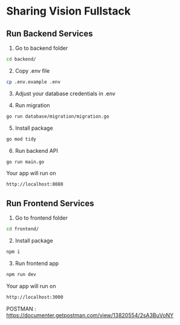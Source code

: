 # Sharing Vision Fullstack

## Run Backend Services

1. Go to backend folder
```bash
cd backend/
```

2. Copy .env file
```bash
cp .env.example .env
```

3. Adjust your database credentials in .env

4. Run migration

```bash
go run database/migration/migration.go
```

5. Install package

```bash
go mod tidy
```

6. Run backend API

```bash
go run main.go
```

Your app will run on
```bash
http://localhost:8080
```

## Run Frontend Services

1. Go to frontend folder

```bash
cd frontend/
```

2. Install package

```bash
npm i
```

3. Run frontend app

```bash
npm run dev
```

Your app will run on
```bash
http://localhost:3000
```


POSTMAN : https://documenter.getpostman.com/view/13820554/2sA3BuVoNY